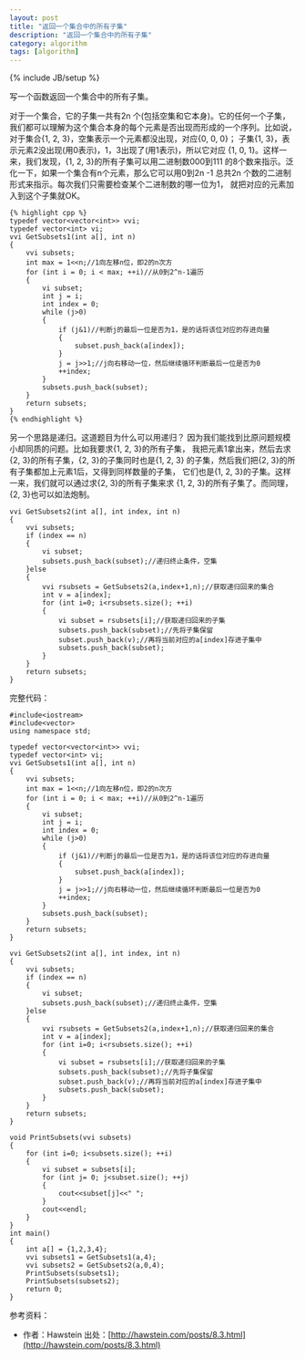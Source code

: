 ```yaml
---
layout: post
title: "返回一个集合中的所有子集"
description: "返回一个集合中的所有子集"
category: algorithm
tags: [algorithm]
---
```

{% include JB/setup %}

写一个函数返回一个集合中的所有子集。

对于一个集合，它的子集一共有2n 个(包括空集和它本身)。它的任何一个子集， 我们都可以理解为这个集合本身的每个元素是否出现而形成的一个序列。比如说， 对于集合{1, 2, 3}，空集表示一个元素都没出现，对应{0, 0, 0}； 子集{1, 3}，表示元素2没出现(用0表示)，1，3出现了(用1表示)，所以它对应 {1, 0, 1}。这样一来，我们发现，{1, 2, 3}的所有子集可以用二进制数000到111 的8个数来指示。泛化一下，如果一个集合有n个元素，那么它可以用0到2n -1 总共2n 个数的二进制形式来指示。每次我们只需要检查某个二进制数的哪一位为1， 就把对应的元素加入到这个子集就OK。

	{% highlight cpp %}
    typedef vector<vector<int>> vvi;
    typedef vector<int> vi;
    vvi GetSubsets1(int a[], int n)
    {
    	vvi subsets;
    	int max = 1<<n;//1向左移n位，即2的n次方
    	for (int i = 0; i < max; ++i)//从0到2^n-1遍历
    	{
    		vi subset;
    		int j = i;
    		int index = 0;
    		while (j>0)
    		{
    			if (j&1)//判断j的最后一位是否为1，是的话将该位对应的存进向量
    			{
    				subset.push_back(a[index]);
    			}
    			j = j>>1;//j向右移动一位，然后继续循环判断最后一位是否为0
    			++index;
    		}
    		subsets.push_back(subset);
    	}
    	return subsets;
    }
	{% endhighlight %}


另一个思路是递归。这道题目为什么可以用递归？ 因为我们能找到比原问题规模小却同质的问题。比如我要求{1, 2, 3}的所有子集， 我把元素1拿出来，然后去求{2, 3}的所有子集，{2, 3}的子集同时也是{1, 2, 3} 的子集，然后我们把{2, 3}的所有子集都加上元素1后，又得到同样数量的子集， 它们也是{1, 2, 3}的子集。这样一来，我们就可以通过求{2, 3}的所有子集来求 {1, 2, 3}的所有子集了。而同理，{2, 3}也可以如法炮制。

    vvi GetSubsets2(int a[], int index, int n)
    {
    	vvi subsets;
    	if (index == n)
    	{
    		vi subset;
    		subsets.push_back(subset);//递归终止条件，空集
    	}else
    	{
    		vvi rsubsets = GetSubsets2(a,index+1,n);//获取递归回来的集合
    		int v = a[index];
    		for (int i=0; i<rsubsets.size(); ++i)
    		{
    			vi subset = rsubsets[i];//获取递归回来的子集
    			subsets.push_back(subset);//先将子集保留
    			subset.push_back(v);//再将当前对应的a[index]存进子集中
    			subsets.push_back(subset);
    		}
    	}
    	return subsets;
    }

完整代码：

    #include<iostream>
    #include<vector>
    using namespace std;
    
    typedef vector<vector<int>> vvi;
    typedef vector<int> vi;
    vvi GetSubsets1(int a[], int n)
    {
    	vvi subsets;
    	int max = 1<<n;//1向左移n位，即2的n次方
    	for (int i = 0; i < max; ++i)//从0到2^n-1遍历
    	{
    		vi subset;
    		int j = i;
    		int index = 0;
    		while (j>0)
    		{
    			if (j&1)//判断j的最后一位是否为1，是的话将该位对应的存进向量
    			{
    				subset.push_back(a[index]);
    			}
    			j = j>>1;//j向右移动一位，然后继续循环判断最后一位是否为0
    			++index;
    		}
    		subsets.push_back(subset);
    	}
    	return subsets;
    }
    
    vvi GetSubsets2(int a[], int index, int n)
    {
    	vvi subsets;
    	if (index == n)
    	{
    		vi subset;
    		subsets.push_back(subset);//递归终止条件，空集
    	}else
    	{
    		vvi rsubsets = GetSubsets2(a,index+1,n);//获取递归回来的集合
    		int v = a[index];
    		for (int i=0; i<rsubsets.size(); ++i)
    		{
    			vi subset = rsubsets[i];//获取递归回来的子集
    			subsets.push_back(subset);//先将子集保留
    			subset.push_back(v);//再将当前对应的a[index]存进子集中
    			subsets.push_back(subset);
    		}
    	}
    	return subsets;
    }
    
    void PrintSubsets(vvi subsets)
    {
    	for (int i=0; i<subsets.size(); ++i)
    	{
    		vi subset = subsets[i];
    		for (int j= 0; j<subset.size(); ++j)
    		{
    			cout<<subset[j]<<" ";
    		}
    		cout<<endl;
    	}
    }
    int main()
    {
    	int a[] = {1,2,3,4};
    	vvi subsets1 = GetSubsets1(a,4);
    	vvi subsets2 = GetSubsets2(a,0,4);
    	PrintSubsets(subsets1);
    	PrintSubsets(subsets2);
    	return 0;
    }

参考资料：

- 作者：Hawstein 出处：[http://hawstein.com/posts/8.3.html](http://hawstein.com/posts/8.3.html)